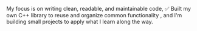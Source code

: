 My focus is on writing clean, readable, and maintainable code, ✅ Built my own C++ library to reuse and organize common functionality , and I'm building small projects to apply what I learn along the way.
